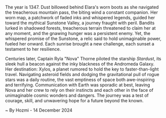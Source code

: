 
The year is 1347.  Dust billowed behind Elara's worn boots as she navigated the treacherous mountain pass, the biting wind a constant companion.  Her worn map, a patchwork of faded inks and whispered legends, guided her toward the mythical Sunstone Valley, a journey fraught with peril.  Bandits lurked in shadowed forests, treacherous terrain threatened to claim her at any moment, and the gnawing hunger was a persistent enemy.  Yet, the whispered promise of the Sunstone, a relic said to hold unimaginable power, fueled her onward.  Each sunrise brought a new challenge, each sunset a testament to her resilience.


Centuries later, Captain Ryla "Nova" Thorne piloted the starship *Stardust*, its sleek hull a beacon against the inky blackness of the Andromeda Galaxy.  Her destination: Xylos, a planet rumored to hold the key to faster-than-light travel.  Navigating asteroid fields and dodging the gravitational pull of rogue stars was a daily routine, the vast emptiness of space both awe-inspiring and terrifying.  Communication with Earth was sporadic at best, leaving Nova and her crew to rely on their instincts and each other in the face of unimaginable cosmic wonders and dangers.  The journey was a test of courage, skill, and unwavering hope for a future beyond the known.

~ By Hozmi - 14 December 2024
